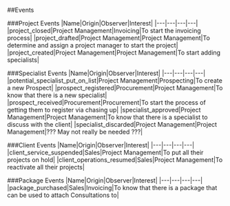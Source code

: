 ##Events

###Project Events
|Name|Origin|Observer|Interest|
|---|---|---|---|
|project_closed|Project Management|Invoicing|To start the invoicing process|
|project_drafted|Project Management|Project Management|To determine and assign a project manager to start the project|
|project_created|Project Management|Project Management|To start adding specialists|

###Specialist Events
|Name|Origin|Observer|Interest|
|---|---|---|---|
|potential_specialist_put_on_list|Project Management|Prospecting|To create a new Prospect|
|prospect_registered|Procurement|Project Management|To know that there is a new specialist|
|prospect_received|Procurement|Procurement|To start the process of getting them to register via chasing up|
|specialist_approved|Project Management|Project Management|To know that there is a specialist to discuss with the client|
|specialist_discarded|Project Management|Project Management|??? May not really be needed ???|

###Client Events
|Name|Origin|Observer|Interest|
|---|---|---|---|
|client_service_suspended|Sales|Project Management|To put all their projects on hold|
|client_operations_resumed|Sales|Project Management|To reactivate all their projects|

###Package Events
|Name|Origin|Observer|Interest|
|---|---|---|---|
|package_purchased|Sales|Invoicing|To know that there is a package that can be used to attach Consultations to|
